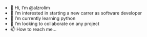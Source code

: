 - 👋 Hi, I’m @alzrolim
- 👀 I’m interested in starting a new carrer as software developer
- 🌱 I’m currently learning python
- 💞️ I’m looking to collaborate on any project 
- 📫 How to reach me...

<!---
alzrolim/alzrolim is a ✨ special ✨ repository because its `README.md` (this file) appears on your GitHub profile.
You can click the Preview link to take a look at your changes.
--->
